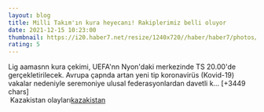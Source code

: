 ```yaml
--- 
layout: blog
title: Milli Takım'ın kura heyecanı! Rakiplerimiz belli oluyor
date: 2021-12-15 10:23:00
thumbnail: https://i20.haber7.net/resize/1240x720//haber/haber7/photos/2021/41/bu_galibiyet_icin_tam_97_yil_bekledik_1633989114_3333.jpg
rating: 5
---
```

Lig aamasnn kura çekimi, UEFA'nn Nyon'daki merkezinde TS 20.00'de gerçekletirilecek. Avrupa çapnda artan yeni tip koronavirüs (Kovid-19) vakalar nedeniyle seremoniye ulusal federasyonlardan davetli k… [+3449 chars]</br>&nbsp;Kazakistan olayları<a href="https://www.dental-ilan.org/">kazakistan</a>